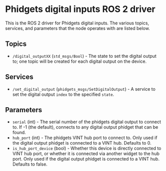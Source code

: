 Phidgets digital inputs ROS 2 driver
==================================

This is the ROS 2 driver for Phidgets digital inputs.  The various topics, services, and parameters that the node operates with are listed below.

Topics
------
* `/digital_outputXX` (`std_msgs/Bool`) - The state to set the digital output to; one topic will be created for each digital output on the device.

Services
--------
* `/set_digital_output` (`phidgets_msgs/SetDigitalOutput`) - A service to set the digital output `index` to the specified `state`.

Parameters
----------
* `serial` (int) - The serial number of the phidgets digital output to connect to.  If -1 (the default), connects to any digital output phidget that can be found.
* `hub_port` (int) - The phidgets VINT hub port to connect to.  Only used if the digital output phidget is connected to a VINT hub.  Defaults to 0.
* `is_hub_port_device` (bool) - Whether this device is directly connected to VINT hub port, or whether it is connected via another widget to the hub port.  Only used if the digital output phidget is connected to a VINT hub.  Defaults to false.
